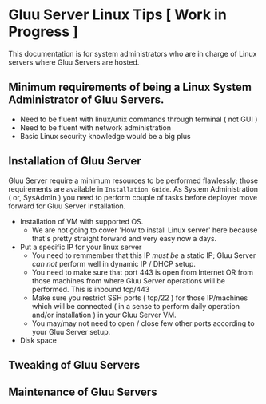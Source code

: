 # Gluu Server Linux Tips [ Work in Progress ] 

This documentation is for system administrators who are in charge of Linux servers where Gluu Servers are hosted. 

## Minimum requirements of being a Linux System Administrator of Gluu Servers. 

 - Need to be fluent with linux/unix commands through terminal ( not GUI )
 - Need to be fluent with network administration
 - Basic Linux security knowledge would be a big plus

## Installation of Gluu Server

Gluu Server require a minimum resources to be performed flawlessly; those requirements are available in `Installation Guide`. 
As System Administration ( or, SysAdmin ) you need to perform couple of tasks before deployer move forward for Gluu Server installation. 

 - Installation of VM with supported OS. 
   - We are not going to cover 'How to install Linux server' here because that's pretty straight forward and very easy now a days. 
 - Put a specific IP for your linux server
   - You need to remmember that this IP *must be* a static IP; Gluu Server *can not* perform well in dynamic IP / DHCP setup. 
   - You need to make sure that port 443 is open from Internet OR from those machines from where Gluu Server operations will be performed. This is inbound tcp/443
   - Make sure you restrict SSH ports ( tcp/22 ) for those IP/machines which will be connected ( in a sense to perform daily operation and/or installation ) in your Gluu Server VM. 
   - You may/may not need to open / close few other ports according to your Gluu Server setup. 
 - Disk space



## Tweaking of Gluu Servers

## Maintenance of Gluu Servers 


